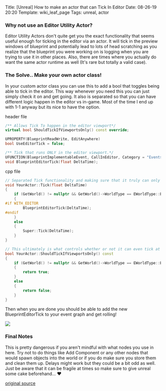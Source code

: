 Title: [Unreal] How to make an actor that can Tick In Editor
Date: 08-26-19 20:20
Template: wiki_leaf_page
Tags: unreal, actor

### Why not use an Editor Utility Actor?
Editor Utility Actors don't quite get you the exact functionality that seems useful enough for ticking in the editor via an actor. It will tick in the preview windows of blueprint and potentially lead to lots of head scratching as you realize that the blueprint you were working on is logging when you are trying to use it in other places. Also, there are times where you actually do want the same actor runtime as well (It's rare but totally a valid case).

### The Solve.. Make your own actor class!
In your custom actor class you can use this to add a bool that toggles being able to tick in the editor. This way whenever you need this you can just simply check it on and get going. It also is separated so that you can have different logic happen in the editor vs in-game. Most of the time I end up with 1-1 anyway but its nice to have the option. 


header file
```c++
/** Allows Tick To happen in the editor viewport*/
virtual bool ShouldTickIfViewportsOnly() const override;

UPROPERTY(BlueprintReadWrite, EditAnywhere)
bool UseEditorTick = false;

/** Tick that runs ONLY in the editor viewport.*/
UFUNCTION(BlueprintImplementableEvent, CallInEditor, Category = "Events")
void BlueprintEditorTick(float DeltaTime);

```

cpp file
```c++
// Separated Tick functionality and making sure that it truly can only happen in the editor. Might be a bit overkill but you can easily consolidate if you'd like. 
void YourActor::Tick(float DeltaTime)
{
	if (GetWorld() != nullptr && GetWorld()->WorldType == EWorldType::Editor)
	{
#if WITH_EDITOR
		BlueprintEditorTick(DeltaTime);
#endif
	}
	else
	{
		Super::Tick(DeltaTime);
	}
}

// This ultimately is what controls whether or not it can even tick at all in the editor view port. But, it is EVERY view port so it still needs to be blocked from preview windows and junk.
bool YourActor::ShouldTickIfViewportsOnly() const
{
	if (GetWorld() != nullptr && GetWorld()->WorldType == EWorldType::Editor && UseEditorTick)
	{
		return true;
	}
	else
	{
		return false;
	}
}

```

Then when you are done you should be able to add the new BlueprintEditorTick to your event graph and get rolling!

![](https://media.discordapp.net/attachments/559801353073852433/695677686160556042/unknown.png)

### Final Notes
This is pretty dangerous if you aren't mindful with what nodes you use in here. 
Try not to do things like Add Component or any other nodes that would spawn objects into the world or if you do make sure you store them and clean them up. 
Delays might work but they could be a bit odd as well.
Just be aware that it can be fragile at times so make sure to give unreal some cake beforehand... ❤️ 

[original source](https://github.com/techartorg/TAO-Wiki/wiki/%5BUnreal%5D-How-to-make-an-actor-that-can-Tick-In-Editor)